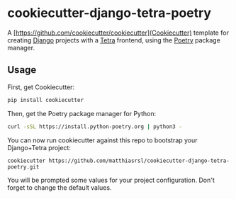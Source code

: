 # cookiecutter-django-tetra-poetry
A [https://github.com/cookiecutter/cookiecutter](Cookiecutter) template for creating [Django](https://www.djangoproject.com/) projects with a [Tetra](https://www.tetraframework.com/) frontend, using the [Poetry](https://python-poetry.org/) package manager.

## Usage
First, get Cookiecutter:
```bash
pip install cookiecutter
```

Then, get the Poetry package manager for Python:
```bash
curl -sSL https://install.python-poetry.org | python3 -
```

You can now run cookiecutter against this repo to bootstrap your Django+Tetra project:
```
cookiecutter https://github.com/matthiasrsl/cookiecutter-django-tetra-poetry.git
```

You will be prompted some values for your project configuration. Don't forget to change the default values.